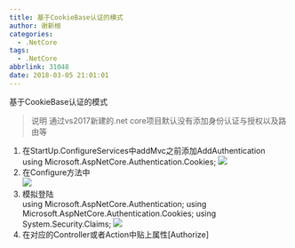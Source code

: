 ```yaml
---
title: 基于CookieBase认证的模式
author: 谢新根
categories:
  - .NetCore
tags:
  - .NetCore
abbrlink: 31048
date: 2018-03-05 21:01:01
---
```


基于CookieBase认证的模式
<!-- more -->

>说明 通过vs2017新建的.net core项目默认没有添加身份认证与授权以及路由等  
1. 在StartUp.ConfigureServices中addMvc之前添加AddAuthentication  
using Microsoft.AspNetCore.Authentication.Cookies;
![](http://qiniu.xxgtalk.cn/blog/images/dotnetcore/core/02/0101.png)
2. 在Configure方法中  
![](http://qiniu.xxgtalk.cn/blog/images/dotnetcore/core/02/0201.png)
3. 模拟登陆  
using Microsoft.AspNetCore.Authentication;
using Microsoft.AspNetCore.Authentication.Cookies;
using System.Security.Claims;
![](http://qiniu.xxgtalk.cn/blog/images/dotnetcore/core/02/0301.png)
4. 在对应的Controller或者Action中贴上属性[Authorize]  